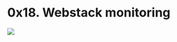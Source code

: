 # 0x18. Webstack monitoring

![](https://s3.amazonaws.com/intranet-projects-files/holbertonschool-sysadmin_devops/281/hb3pAsO.png)

